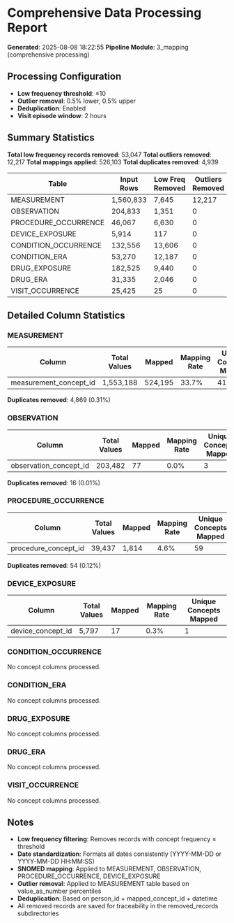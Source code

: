 # Comprehensive Data Processing Report

**Generated**: 2025-08-08 18:22:55
**Pipeline Module**: 3_mapping (comprehensive processing)

## Processing Configuration

- **Low frequency threshold**: ≤10
- **Outlier removal**: 0.5% lower, 0.5% upper
- **Deduplication**: Enabled
- **Visit episode window**: 2 hours

## Summary Statistics

**Total low frequency records removed**: 53,047
**Total outliers removed**: 12,217
**Total mappings applied**: 526,103
**Total duplicates removed**: 4,939

| Table | Input Rows | Low Freq Removed | Outliers Removed | Mappings Applied | Duplicates Removed | Output Rows |
|-------|------------|------------------|------------------|------------------|-------------------|-------------|
| MEASUREMENT | 1,560,833 | 7,645 | 12,217 | 524,195 | 4,869 | 1,536,102 |
| OBSERVATION | 204,833 | 1,351 | 0 | 77 | 16 | 203,466 |
| PROCEDURE_OCCURRENCE | 46,067 | 6,630 | 0 | 1,814 | 54 | 39,383 |
| DEVICE_EXPOSURE | 5,914 | 117 | 0 | 17 | 0 | 5,797 |
| CONDITION_OCCURRENCE | 132,556 | 13,606 | 0 | 0 | 0 | 118,950 |
| CONDITION_ERA | 53,270 | 12,187 | 0 | 0 | 0 | 41,083 |
| DRUG_EXPOSURE | 182,525 | 9,440 | 0 | 0 | 0 | 173,085 |
| DRUG_ERA | 31,335 | 2,046 | 0 | 0 | 0 | 29,289 |
| VISIT_OCCURRENCE | 25,425 | 25 | 0 | 0 | 0 | 25,400 |

## Detailed Column Statistics

### MEASUREMENT

| Column | Total Values | Mapped | Mapping Rate | Unique Concepts Mapped |
|--------|--------------|---------|--------------|------------------------|
| measurement_concept_id | 1,553,188 | 524,195 | 33.7% | 418 |

**Duplicates removed**: 4,869 (0.31%)

### OBSERVATION

| Column | Total Values | Mapped | Mapping Rate | Unique Concepts Mapped |
|--------|--------------|---------|--------------|------------------------|
| observation_concept_id | 203,482 | 77 | 0.0% | 3 |

**Duplicates removed**: 16 (0.01%)

### PROCEDURE_OCCURRENCE

| Column | Total Values | Mapped | Mapping Rate | Unique Concepts Mapped |
|--------|--------------|---------|--------------|------------------------|
| procedure_concept_id | 39,437 | 1,814 | 4.6% | 59 |

**Duplicates removed**: 54 (0.12%)

### DEVICE_EXPOSURE

| Column | Total Values | Mapped | Mapping Rate | Unique Concepts Mapped |
|--------|--------------|---------|--------------|------------------------|
| device_concept_id | 5,797 | 17 | 0.3% | 1 |

### CONDITION_OCCURRENCE

No concept columns processed.

### CONDITION_ERA

No concept columns processed.

### DRUG_EXPOSURE

No concept columns processed.

### DRUG_ERA

No concept columns processed.

### VISIT_OCCURRENCE

No concept columns processed.

## Notes

- **Low frequency filtering**: Removes records with concept frequency ≤ threshold
- **Date standardization**: Formats all dates consistently (YYYY-MM-DD or YYYY-MM-DD HH:MM:SS)
- **SNOMED mapping**: Applied to MEASUREMENT, OBSERVATION, PROCEDURE_OCCURRENCE, DEVICE_EXPOSURE
- **Outlier removal**: Applied to MEASUREMENT table based on value_as_number percentiles
- **Deduplication**: Based on person_id + mapped_concept_id + datetime
- All removed records are saved for traceability in the removed_records subdirectories
